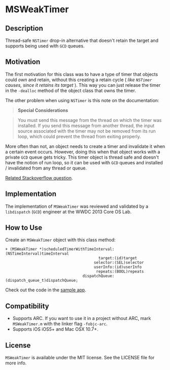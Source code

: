 MSWeakTimer
===========

## Description

Thread-safe `NSTimer` drop-in alternative that doesn't retain the target and supports being used with `GCD` queues.

## Motivation
The first motivation for this class was to have a type of timer that objects could *own* and retain, without this creating a retain cycle ( *like `NSTimer` causes, since it retains its target* ). This way you can just release the timer in the `-dealloc` method of the object class that owns the timer.

The other problem when using `NSTimer` is this note on the documentation:

>**Special Considerations**

>You must send this message from the thread on which the timer was installed. If you send this message from another thread, the input source associated with the timer may not be removed from its run loop, which could prevent the thread from exiting properly.

More often than not, an object needs to create a timer and invalidate it when a certain event occurs. However, doing this when that object works with a private `GCD` queue gets tricky. This timer object is thread safe and doesn't have the notion of run loop, so it can be used with `GCD` queues and installed / invalidated from any thread or queue.

[Related Stackoverflow question](http://stackoverflow.com/questions/14653951/is-it-safe-to-schedule-and-invalidate-nstimers-on-a-gcd-serial-queue/14657684#14657684).

## Implementation
The implementation of `MSWeakTimer` was reviewed and validated by a `libdispatch` (`GCD`) engineer at the WWDC 2013 Core OS Lab.

## How to Use

Create an `MSWeakTimer` object with this class method:

```objc
+ (MSWeakTimer *)scheduledTimerWithTimeInterval:(NSTimeInterval)timeInterval
                                         target:(id)target
                                       selector:(SEL)selector
                                       userInfo:(id)userInfo
                                        repeats:(BOOL)repeats
                                  dispatchQueue:(dispatch_queue_t)dispatchQueue;
```

Check out the code in the [sample app](https://github.com/mindsnacks/MSWeakTimer/blob/master/MSWeakTimer-SampleProject/MSWeakTimer-SampleProject/Classes/MSSampleViewController.m).

## Compatibility

- Supports ARC. If you want to use it in a project without ARC, mark ```MSWeakTimer.m``` with the linker flag ```-fobjc-arc```.
- Supports iOS iOS5+ and Mac OSX 10.7+.

## License
`MSWeakTimer` is available under the MIT license. See the LICENSE file for more info.
